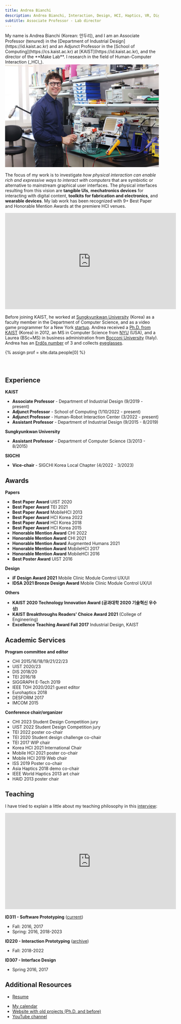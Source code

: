 ```yaml
---
title: Andrea Bianchi
description: Andrea Bianchi, Interaction, Design, HCI, Haptics, VR, Digital Fabrication, Physical computing, Prototyping tools, KAIST, Korea
subtitle: Associate Professor - Lab director
---
```


<head>
<style>

    .profileImage {
        width: 70%;
    }


    @media (max-width: 600px) {
        .profileImage {
            width: 100%;
        }
    }

    .profile strong{
        color: #EE2A7C;
    }


    .links {
        flex-direction: row;
        display: flex;
        justify-content: space-between;
        width: 60%;
        margin: auto;
        margin-top: 2em;
        margin-bottom: 3em;
    }

    .links a {
        flex-grow: 1;
        display: flex;
        justify-content: center;
    }

    /*
    span.profile {
        display:flex;
        flex-direction: row-reverse;
    }

    span img {
        margin-left: 5%;
        height: 100%;
    }
    */

</style>
</head>

<span class="profile"> 
My name is Andrea Bianchi (Korean: 안두리), and I am an Associate Professor (tenured) in the [Department of Industrial Design](https://id.kaist.ac.kr) and an Adjunct Professor in the [School of Computing](https://cs.kaist.ac.kr) at [KAIST](https://id.kaist.ac.kr), and the director of the **Make Lab**. I research in the field of Human-Computer Interaction (_HCI_).
</span>

<img src="/images/people/andreaHD.jpg" alt="{{prof.name}}" class="profileImage"/>

The focus of my work is to investigate _how physical interaction can enable rich and expressive ways to interact with computers_ that are symbiotic or alternative to mainstream graphical user interfaces. The physical interfaces resulting from this vision are **tangible UIs**, **mechatronics devices** for interacting with digital content, **toolkits for fabrication and electronics**, and **wearable devices**. My lab work has been recognized with 9+ Best Paper and Honorable Mention Awards at the premiere HCI venues.

<iframe width="560" height="315" src="https://www.youtube.com/embed/U54PDYC_d4A" title="YouTube video player" frameborder="0" allow="accelerometer; autoplay; clipboard-write; encrypted-media; gyroscope; picture-in-picture" allowfullscreen></iframe>

Before joining KAIST, he worked at [Sungkyunkwan University](http://www.skku.edu/eng/index.do) (Korea) as a faculty member in the Department of Computer Science, and as a video game programmer for a New York [startup](https://www.crunchbase.com/organization/rebelmonkey). Andrea received a [Ph.D. from KAIST](https://ct.kaist.ac.kr/main.php?lang=1) (Korea) in 2012, an MS in Computer Science from [NYU](http://www.nyu.edu) (USA), and a Laurea (BSc+MS) in business administration from [Bocconi University](https://www.unibocconi.eu/wps/wcm/connect/bocconi/sitopubblico_en/navigation+tree/home) (Italy). Andrea has an [Erdős number](https://en.wikipedia.org/wiki/Erdős_number) of 3 and collects [eyeglasses](https://www.dropbox.com/s/f9ckj7usmhk95b3/glasses.jpg?dl=0).

{% assign prof = site.data.people[0] %}

<div class="links">
<!-- <a href="{{prof.homepage}}"><i class="fas fa-3x fa-home" aria-hidden="true"></i></a> -->
<a href="http://andrea.kaist.id"><i class="fas fa-2x fa-id-badge" aria-hidden="true"></i></a>
<a href="http://github.com/{{prof.github}}"><i class="fab fa-2x fa-github" aria-hidden="true"></i></a>
<a href="https://twitter.com/{{prof.twitter}}"><i class="fab fa-2x fa-twitter" aria-hidden="true"></i></a>
<a href="https://scholar.google.co.kr/citations?user={{prof.scholar}}"><i class="fas fa-2x fa-graduation-cap" aria-hidden="true"></i></a>
<a href="#" onclick="(function(){window.open('mailto:{{ prof.email }}');})()"><i class="fas fa-2x fa-envelope"></i></a>
</div>

## Experience

**KAIST**

- **Associate Professor** - Department of Industrial Design (9/2019 - present)
- **Adjunct Professor** - School of Computing (1/10/2022 - present)
- **Adjunct Professor** - Human-Robot Interaction Center (3/2022 - present)
- **Assistant Professor** - Department of Industrial Design (9/2015 - 8/2019)

**Sungkyunkwan University**

- **Assistant Professor** - Department of Computer Science (3/2013 - 8/2015)

**SIGCHI**

- **Vice-chair** - SIGCHI Korea Local Chapter (4/2022 - 3/2023)

## Awards

**Papers**

- **Best Paper Award** UIST 2020
- **Best Paper Award** TEI 2021
- **Best Paper Award** MobileHCI 2013
- **Best Paper Award** HCI Korea 2022
- **Best Paper Award** HCI Korea 2018
- **Best Paper Award** HCI Korea 2015
- **Honorable Mention Award** CHI 2022
- **Honorable Mention Award** CHI 2021
- **Honorable Mention Award** Augmented Humans 2021
- **Honorable Mention Award** MobileHCI 2017
- **Honorable Mention Award** MobileHCI 2016
- **Best Poster Award** UIST 2016

**Design**

- **iF Design Award 2021** Mobile Clinic Module Control UX/UI
- **IDSA 2021 Bronze Design Award** Mobile Clinic Module Control UX/UI

**Others**

- **KAIST 2020 Technology Innovation Award (공과대학 2020 기술혁신 우수상)**
- **KAIST Breakthroughs Readers' Choice Award 2021** (College of Engineering)
- **Excellence Teaching Award Fall 2017** Industrial Design, KAIST

## Academic Services

**Program committee and editor**

- CHI 2015/16/18/19/21/22/23
- UIST 2020/23
- DIS 2018/20
- TEI 2016/18
- SIGGRAPH E-Tech 2019
- IEEE TOH 2020/2021 guest editor
- Eurohaptics 2018
- DESFORM 2017
- IMCOM 2015

**Conference chair/organizer**

- CHI 2023 Student Design Competition jury
- UIST 2022 Student Design Competition jury
- TEI 2022 poster co-chair
- TEI 2020 Student design challenge co-chair
- TEI 2017 WIP chair
- Korea HCI 2021 International Chair
- Mobile HCI 2021 poster co-chair
- Mobile HCI 2019 Web chair
- ISS 2019 Poster co-chair
- Asia Haptics 2018 demo co-chair
- IEEE World Haptics 2013 art chair
- HAID 2013 poster chair

## Teaching

I have tried to explain a little about my teaching philosophy in this [interview](https://youtu.be/bZnS8IFA_OQ):

<iframe width="560" height="315" src="https://www.youtube.com/embed/bZnS8IFA_OQ" title="YouTube video player" frameborder="0" allow="accelerometer; autoplay; clipboard-write; encrypted-media; gyroscope; picture-in-picture" allowfullscreen></iframe>

**ID311 - Software Prototyping** ([current](https://software.prototyping.id))

- Fall: 2016, 2017
- Spring: 2016, 2018-2023

**ID220 - Interaction Prototyping** ([archive](https://sites.google.com/view/interaction-prototyping/home))

- Fall: 2018-2022

**ID307 - Interface Design**

- Spring 2016, 2017

## Additional Resources

- [Resume](http://andrea.kaist.id)
<!-- - [Short Resume (PDF)](https://www.dropbox.com/s/1oby67w9i81cnq4/CV_andrea_bianchi_onePage.pdf?dl=0) -->
- [My calendar](https://calendar.kaist.id)
- [Website with old projects (Ph.D. and before)](https://alsoplantsfly.kaist.id)
- [YouTube channel](https://www.youtube.com/channel/UC5A_g3GYEGeoqBqSSJ11NoQ)
<!-- - [About me page](https://about.me/andreabianchi) -->
